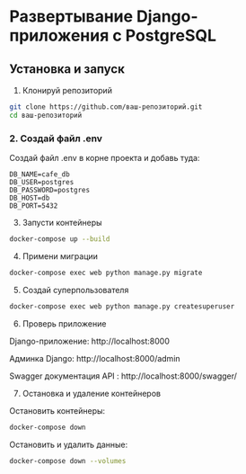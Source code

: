 # Развертывание Django-приложения с PostgreSQL

## Установка и запуск
1. Клонируй репозиторий
 ```bash
 git clone https://github.com/ваш-репозиторий.git
 cd ваш-репозиторий
```
### 2. Создай файл .env
Создай файл .env в корне проекта и добавь туда:

```env
DB_NAME=cafe_db
DB_USER=postgres
DB_PASSWORD=postgres
DB_HOST=db
DB_PORT=5432
```
3. Запусти контейнеры

```bash
docker-compose up --build
```
4. Примени миграции

```bash
docker-compose exec web python manage.py migrate
```
5. Создай суперпользователя

```bash
docker-compose exec web python manage.py createsuperuser
```
6. Проверь приложение

Django-приложение: http://localhost:8000

Админка Django: http://localhost:8000/admin

Swagger документация API : http://localhost:8000/swagger/

7. Остановка и удаление контейнеров

Остановить контейнеры:

```bash 
docker-compose down
```
Остановить и удалить данные: 
```bash
docker-compose down --volumes
```
